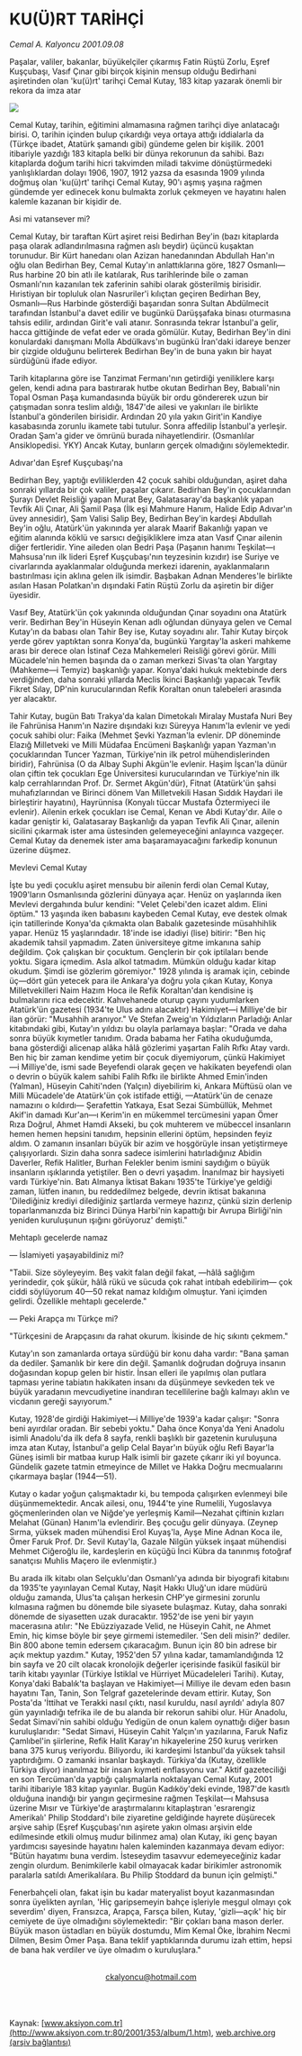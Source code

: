 # KU(Ü)RT TARİHÇİ

*Cemal A. Kalyoncu 2001.09.08*

<div>
 <p class="spot">
  Paşalar, valiler, bakanlar, büyükelçiler çıkarmış Fatin  Rüştü Zorlu, Eşref Kuşçubaşı, Vasıf Çınar gibi birçok  kişinin mensup olduğu Bedirhani aşiretinden olan  'ku(ü)rt' tarihçi Cemal Kutay, 183 kitap yazarak  önemli bir rekora da imza atar
 </p>
 <p class="metin">
 </p>
 <img border="0" src="/web/20020423063312im_/http://www.aksiyon.com.tr/2001/353/resimler/kurt.jpg"/>
 <p class="metin">
  Cemal Kutay, tarihin, eğitimini almamasına rağmen tarihçi diye anlatacağı birisi. O, tarihin içinden bulup çıkardığı veya ortaya attığı iddialarla da (Türkçe ibadet, Atatürk şamandı gibi) gündeme gelen bir kişilik. 2001 itibariyle yazdığı 183 kitapla belki bir dünya rekorunun da sahibi. Bazı kitaplarda doğum tarihi hicri takvimden miladi takvime dönüştürmedeki yanlışlıklardan dolayı 1906, 1907, 1912 yazsa da esasında 1909 yılında doğmuş olan 'ku(ü)rt' tarihçi Cemal Kutay, 90'ı aşmış yaşına rağmen gündemde yer edinecek konu bulmakta zorluk çekmeyen ve hayatını halen kalemle kazanan bir kişidir de.
 </p>
 <p class="metin">
  Asi mi vatansever mi?
 </p>
 <p class="metin">
  Cemal Kutay, bir taraftan Kürt aşiret reisi Bedirhan Bey'in (bazı kitaplarda paşa olarak adlandırılmasına rağmen aslı beydir) üçüncü kuşaktan torunudur. Bir Kürt hanedanı olan Azizan hanedanından Abdullah Han'ın oğlu olan Bedirhan Bey, Cemal Kutay'ın anlattıklarına göre, 1827 Osmanlı—Rus harbine 20 bin atlı ile katılarak, Rus tarihlerinde bile o zaman Osmanlı'nın kazanılan tek zaferinin sahibi olarak gösterilmiş birisidir. Hıristiyan bir topluluk olan Nasruriler'i kılıçtan geçiren Bedirhan Bey, Osmanlı—Rus Harbinde gösterdiği başarıdan sonra Sultan Abdülmecit tarafından İstanbul'a davet edilir ve bugünkü Darüşşafaka binası oturmasına tahsis edilir, ardından Girit'e vali atanır. Sonrasında tekrar İstanbul'a gelir, hacca gittiğinde de vefat eder ve orada gömülür. Kutay, Bedirhan Bey'in dini konulardaki danışmanı Molla Abdülkavs'ın bugünkü İran'daki idareye benzer bir çizgide olduğunu belirterek Bedirhan Bey'in de buna yakın bir hayat sürdüğünü ifade ediyor.
 </p>
 <p class="metin">
  Tarih kitaplarına göre ise Tanzimat Fermanı'nın getirdiği yeniliklere karşı gelen, kendi adına para bastırarak hutbe okutan Bedirhan Bey, Babıali'nin Topal Osman Paşa kumandasında büyük bir ordu göndererek uzun bir çatışmadan sonra teslim aldığı, 1847'de ailesi ve yakınları ile birlikte İstanbul'a gönderilen birisidir. Ardından 20 yıla yakın Girit'in Kandiye kasabasında zorunlu ikamete tabi tutulur. Sonra affedilip İstanbul'a yerleşir. Oradan Şam'a gider ve ömrünü burada nihayetlendirir. (Osmanlılar Ansiklopedisi. YKY) Ancak Kutay, bunların gerçek olmadığını söylemektedir.
 </p>
 <p class="metin">
  Adıvar'dan Eşref Kuşçubaşı'na
 </p>
 <p class="metin">
  Bedirhan Bey, yaptığı evliliklerden 42 çocuk sahibi olduğundan, aşiret daha sonraki yıllarda bir çok valiler, paşalar çıkarır. Bedirhan Bey'in çocuklarından Şurayı Devlet Reisliği yapan Murat Bey, Galatasaray'da başkanlık yapan Tevfik Ali Çınar, Ali Şamil Paşa (İlk eşi Mahmure Hanım, Halide Edip Adıvar'ın üvey annesidir), Şam Valisi Salip Bey, Bedirhan Bey'in kardeşi Abdullah Bey'in oğlu, Atatürk'ün yakınında yer alarak Maarif Bakanlığı yapan ve eğitim alanında köklü ve sarsıcı değişikliklere imza atan Vasıf Çınar ailenin diğer fertleridir. Yine aileden olan Bedri Paşa (Paşanın hanımı Teşkilat—ı Mahsusa'nın ilk lideri Eşref Kuşçubaşı'nın teyzesinin kızıdır) ise Suriye ve civarlarında ayaklanmalar olduğunda merkezi idarenin, ayaklanmaların bastırılması için aklına gelen ilk isimdir. Başbakan Adnan Menderes'le birlikte asılan Hasan Polatkan'ın dışındaki Fatin Rüştü Zorlu da aşiretin bir diğer üyesidir.
 </p>
 <p class="metin">
  Vasıf Bey, Atatürk'ün çok yakınında olduğundan Çınar soyadını ona Atatürk verir. Bedirhan Bey'in Hüseyin Kenan adlı oğlundan dünyaya gelen ve Cemal Kutay'ın da babası olan Tahir Bey ise, Kutay soyadını alır. Tahir Kutay birçok yerde görev yaptıktan sonra Konya'da, bugünkü Yargıtay'la askeri mahkeme arası bir derece olan İstinaf Ceza Mahkemeleri Reisliği görevi görür. Milli Mücadele'nin hemen başında da o zaman merkezi Sivas'ta olan Yargıtay (Mahkeme—i Temyiz) başkanlığı yapar. Konya'daki hukuk mektebinde ders verdiğinden, daha sonraki yıllarda Meclis İkinci Başkanlığı yapacak Tevfik Fikret Sılay, DP'nin kurucularından Refik Koraltan onun talebeleri arasında yer alacaktır.
 </p>
 <p class="metin">
  Tahir Kutay, bugün Batı Trakya'da kalan Dimetokalı Miralay Mustafa Nuri Bey ile Fahrünisa Hanım'ın Nazire dışındaki kızı Süreyya Hanım'la evlenir ve yedi çocuk sahibi olur: Faika (Mehmet Şevki Yazman'la evlenir. DP döneminde Elazığ Milletveki ve Milli Müdafaa Encümeni Başkanlığı yapan Yazman'ın çocuklarından Tuncer Yazman, Türkiye'nin ilk petrol mühendislerinden biridir), Fahrünisa (O da Albay Suphi Akgün'le evlenir. Haşim İşcan'la dünür olan çiftin tek çocukları Ege Üniversitesi kurucularından ve Türkiye'nin ilk kalp cerrahlarından Prof. Dr. Sermet Akgün'dür), Fitnat (Atatürk'ün şahsi muhafızlarından ve Birinci dönem Van Milletvekili Hasan Sıddık Haydari ile birleştirir hayatını), Hayrünnisa (Konyalı tüccar Mustafa Öztermiyeci ile evlenir). Ailenin erkek çocukları ise Cemal, Kenan ve Abdi Kutay'dır. Aile o kadar geniştir ki, Galatasaray Başkanlığı da yapan Tevfik Ali Çınar, ailenin sicilini çıkarmak ister ama üstesinden gelemeyeceğini anlayınca vazgeçer. Cemal Kutay da denemek ister ama başaramayacağını farkedip konunun üzerine düşmez.
 </p>
 <p class="metin">
  Mevlevi Cemal Kutay
 </p>
 <p class="metin">
  İşte bu yedi çocuklu aşiret mensubu bir ailenin ferdi olan Cemal Kutay, 1909'ların Osmanlısında gözlerini dünyaya açar. Henüz on yaşlarında iken Mevlevi dergahında bulur kendini: "Velet Çelebi'den icazet aldım. Elini öptüm." 13 yaşında iken babasını kaybeden Cemal Kutay, eve destek olmak için tatillerinde Konya'da çıkmakta olan Babalık gazetesinde müsahhihlik yapar. Henüz 15 yaşlarındadır. 18'inde ise idadiyi (lise) bitirir: "Ben hiç akademik tahsil yapmadım. Zaten üniversiteye gitme imkanına sahip değildim. Çok çalışkan bir çocuktum. Gençlerin bir çok iptilaları bende yoktu. Sigara içmedim. Asla alkol tatmadım. Mümkün olduğu kadar kitap okudum. Şimdi ise gözlerim göremiyor." 1928 yılında iş aramak için, cebinde üç—dört gün yetecek para ile Ankara'ya doğru yola çıkan Kutay, Konya Milletvekilleri Naim Hazım Hoca ile Refik Koraltan'dan kendisine iş bulmalarını rica edecektir. Kahvehanede oturup çayını yudumlarken Atatürk'ün gazetesi (1934'te Ulus adını alacaktır) Hakimiyet—i Milliye'de bir ilan görür: "Musahhih aranıyor." Ve Stefan Zweig'ın Yıldızların Parladığı Anlar kitabındaki gibi, Kutay'ın yıldızı bu olayla parlamaya başlar: "Orada ve daha sonra büyük kıymetler tanıdım. Orada babama her Fatiha okuduğumda, bana gösterdiği alicenap alâka hâlâ gözlerimi yaşartan Falih Rıfkı Atay vardı. Ben hiç bir zaman kendime yetim bir çocuk diyemiyorum, çünkü Hakimiyet—i Milliye'de, ismi sade Beyefendi olarak geçen ve hakikaten beyefendi olan o devrin o büyük kalem sahibi Falih Rıfkı ile birlikte Ahmed Emin'inden (Yalman), Hüseyin Cahiti'nden (Yalçın) diyebilirim ki, Ankara Müftüsü olan ve Milli Mücadele'de Atatürk'ün çok istifade ettiği, —Atatürk'ün de cenaze namazını o kıldırdı— Şerafettin Yatkaya, Esat Sezai Sümbüllük, Mehmet Akif'in damadı Kur'an—ı Kerim'in en mükemmel tercümesini yapan Ömer Rıza Doğrul, Ahmet Hamdi Akseki, bu çok muhterem ve mübeccel insanların hemen hemen hepsini tanıdım, hepsinin ellerini öptüm, hepsinden feyiz aldım. O zamanın insanları büyük bir azim ve hoşgörüyle insan yetiştirmeye çalışıyorlardı. Sizin daha sonra sadece isimlerini hatırladığınız Abidin Daverler, Refik Halitler, Burhan Felekler benim ismini saydığım o büyük insanların ışıklarında yetiştiler. Ben o devri yaşadım. İnanılmaz bir haysiyeti vardı Türkiye'nin. Batı Almanya İktisat Bakanı 1935'te Türkiye'ye geldiği zaman, lütfen inanın, bu reddedilmez belgede, devrin iktisat bakanına 'Dilediğiniz krediyi dilediğiniz şartlarda vermeye hazırız, çünkü sizin derlenip toparlanmanızda biz Birinci Dünya Harbi'nin kapattığı bir Avrupa Birliği'nin yeniden kuruluşunun ışığını görüyoruz' demişti."
 </p>
 <p class="metin">
  Mehtaplı gecelerde namaz
 </p>
 <p class="metin">
  — İslamiyeti yaşayabildiniz mi?
 </p>
 <p class="metin">
  "Tabii. Size söyleyeyim. Beş vakit falan değil fakat, —hâlâ sağlığım yerindedir, çok şükür, hâlâ rükü ve sücuda çok rahat intıbah edebilirim— çok ciddi söylüyorum 40—50 rekat namaz kıldığım olmuştur. Yani içimden gelirdi. Özellikle mehtaplı gecelerde."
 </p>
 <p class="metin">
  — Peki Arapça mı Türkçe mi?
 </p>
 <p class="metin">
  "Türkçesini de Arapçasını da rahat okurum. İkisinde de hiç sıkıntı çekmem."
 </p>
 <p class="metin">
  Kutay'ın son zamanlarda ortaya sürdüğü bir konu daha vardır: "Bana şaman da dediler. Şamanlık bir kere din değil. Şamanlık doğrudan doğruya insanın doğasından kopup gelen bir histir. İnsan elleri ile yapılmış olan putlara tapması yerine tabiatın hakikaten insanı da düşünmeye sevkeden tek ve büyük yaradanın mevcudiyetine inandıran tecellilerine bağlı kalmayı aklın ve vicdanın gereği sayıyorum."
 </p>
 <p class="metin">
  Kutay, 1928'de girdiği Hakimiyet—i Milliye'de 1939'a kadar çalışır: "Sonra beni ayırdılar oradan. Bir sebebi yoktu." Daha önce Konya'da Yeni Anadolu isimli Anadolu'da ilk defa 8 sayfa, renkli başlıklı bir gazetenin kuruluşuna imza atan Kutay, İstanbul'a gelip Celal Bayar'ın büyük oğlu Refi Bayar'la Güneş isimli bir matbaa kurup Halk isimli bir gazete çıkarır iki yıl boyunca. Gündelik gazete tatmin etmeyince de Millet ve Hakka Doğru mecmualarını çıkarmaya başlar (1944—51).
 </p>
 <p class="metin">
  Kutay o kadar yoğun çalışmaktadır ki, bu tempoda çalışırken evlenmeyi bile düşünmemektedir. Ancak ailesi, onu, 1944'te yine Rumelili, Yugoslavya göçmenlerinden olan ve Niğde'ye yerleşmiş Kamil—Nezahat çiftinin kızları Melahat (Günan) Hanım'la evlendirir. Beş çocuğu gelir dünyaya. (Zeynep Sırma, yüksek maden mühendisi Erol Kuyaş'la, Ayşe Mine Adnan Koca ile, Ömer Faruk Prof. Dr. Sevil Kutay'la, Gazale Nilgün yüksek inşaat mühendisi Mehmet Ciğeroğlu ile, kardeşlerin en küçüğü İnci Kübra da tanınmış fotoğraf sanatçısı Muhlis Maçero ile evlenmiştir.)
 </p>
 <p class="metin">
  Bu arada ilk kitabı olan Selçuklu'dan Osmanlı'ya adında bir biyografi kitabını da 1935'te yayınlayan Cemal Kutay, Naşit Hakkı Uluğ'un idare müdürü olduğu zamanda, Ulus'ta çalışan herkesin CHP'ye girmesini zorunlu kılmasına rağmen bu dönemde bile siyasete bulaşmaz. Kutay, daha sonraki dönemde de siyasetten uzak duracaktır. 1952'de ise yeni bir yayın macerasına atılır: "Ne Ebüzziyazade Velid, ne Hüseyin Cahit, ne Ahmet Emin, hiç kimse böyle bir şeye girmemi istemediler. 'Sen deli misin?' dediler. Bin 800 abone temin edersem çıkaracağım. Bunun için 80 bin adrese bir açık mektup yazdım." Kutay, 1952'den 57 yılına kadar, tamamlandığında 12 bin sayfa ve 20 cilt olacak kronolojik değerler içerisinde fasikül fasikül bir tarih kitabı yayınlar (Türkiye İstiklal ve Hürriyet Mücadeleleri Tarihi). Kutay, Konya'daki Babalık'ta başlayan ve Hakimiyet—i Milliye ile devam eden basın hayatını Tan, Tanin, Son Telgraf gazetelerinde devam ettirir. Kutay, Son Posta'da 'İttihat ve Terakki nasıl çıktı, nasıl kuruldu, nasıl ayrıldı' adıyla 807 gün yayınladığı tefrika ile de bu alanda bir rekorun sahibi olur. Hür Anadolu, Sedat Simavi'nin sahibi olduğu Yedigün de onun kalem oynattığı diğer basın kuruluşlarıdır: "Sedat Simavi, Hüseyin Cahit Yalçın'ın yazılarına, Faruk Nafiz Çamlıbel'in şiirlerine, Refik Halit Karay'ın hikayelerine 250 kuruş verirken bana 375 kuruş veriyordu. Biliyordu, iki kardeşimi İstanbul'da yüksek tahsil yaptırdığımı. O zamanki insanlar başkaydı. Türkiya'da (Kutay, özellikle Türkiya diyor) inanılmaz bir insan kıymeti enflasyonu var." Aktif gazeteciliği en son Tercüman'da yaptığı çalışmalarla noktalayan Cemal Kutay, 2001 tarihi itibariyle 183 kitap yayınlar. Bugün Kadıköy'deki evinde, 1987'de kasıtlı olduğuna inandığı bir yangın geçirmesine rağmen Teşkilat—ı Mahsusa üzerine Mısır ve Türkiye'de araştırmalarını kitaplaştıran 'esrarengiz Amerikalı' Philip Stoddard'ı bile ziyaretine geldiğinde hayrete düşürecek arşive sahip (Eşref Kuşçubaşı'nın aşirete yakın olması arşivin elde edilmesinde etkili olmuş mudur bilinmez ama) olan Kutay, iki genç bayan yardımcısı sayesinde hayatını halen kaleminden kazanmaya devam ediyor: "Bütün hayatımı buna verdim. İsteseydim tasavvur edemeyeceğiniz kadar zengin olurdum. Benimkilerle kabil olmayacak kadar birikimler astronomik paralarla satıldı Amerikalılara. Bu Philip Stoddard da bunun için gelmişti."
 </p>
 <p class="metin">
  Fenerbahçeli olan, fakat işin bu kadar materyalist boyut kazanmasından sonra üyelikten ayrılan, 'Hiç garipsemeyin bahçe işleriyle meşgul olmayı çok severdim' diyen, Fransızca, Arapça, Farsça bilen, Kutay, 'gizli—açık' hiç bir cemiyete de üye olmadığını söylemektedir: "Bir çokları bana mason derler. Büyük mason üstadları en büyük dostumdu, Mim Kemal Öke, İbrahim Necmi Dilmen, Besim Ömer Paşa. Bana teklif yaptıklarında durumu izah ettim, hepsi de bana hak verdiler ve üye olmadım o kuruluşlara."
 </p>
 <br/>
 <center>
  <a class="anaorta" href="http://web.archive.org/web/20020423063312/mailto:ckalyoncu@hotmail.com">
   ckalyoncu@hotmail.com
  </a>
 </center>
 <br/>
 <br/>
 <br/>
</div>

Kaynak: [www.aksiyon.com.tr](http://www.aksiyon.com.tr:80/2001/353/album/1.htm), [web.archive.org (arşiv bağlantısı)](http://web.archive.org/web/20020423063312/http://www.aksiyon.com.tr:80/2001/353/album/1.htm)
